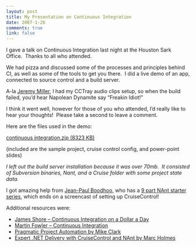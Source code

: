 ```yaml
--- 
layout: post
title: My Presentation on Continuous Integration
date: 2007-1-26
comments: true
link: false
---
```

<p>I gave a talk on Continuous Integration last night at the Houston Sark Office.&nbsp; Thanks to all who attended.</p><p>We had pizza and discussed some of the processes and principles behind CI, as well as some of the tools to get you there.&nbsp; I did a live demo of an app, connected to source control and a build server. </p><p>A-la <a href="http://codebetter.com/blogs/jeremy.miller/archive/2005/11/07/134400.aspx" target="_blank">Jeremy Miller</a>, I had my CCTray audio clips setup, so when the build failed, you&rsquo;d hear Napolean Dynamite say &ldquo;Freakin Idiot!&rdquo;</p><p>I think it went well, however for those of you who attended, I&rsquo;d really like to hear your thoughts!&nbsp; Please take a second to leave a comment.</p><p>Here are the files used in the demo:</p><p><a href="http://www.flux88.com/uploads/continuous_20integration.zip">continuous integration.zip (8323 KB)</a></p><p>(included are the sample project, cruise control config, and power-point slides)</p><p><em>I left out the build server installation because it was over 70mb.&nbsp; It consisted of Subversion binaries, Nant, and a Cruise folder with some project state data.</em></p><p>I got amazing help from <a href="http://jpboodhoo.com/blog" target="_blank">Jean-Paul Boodhoo</a>, who has a <a href="http://www.jpboodhoo.com/blog/NAntStarterSeries.aspx" target="_blank">9 part NAnt starter series</a>, which ends on a screencast of setting up CruiseControl!</p><p>Additional resources were:</p><ul><li><a href="http://jamesshore.com/Blog/Continuous-Integration-on-a-Dollar-a-Day.html" target="_blank">James Shore &ndash; Continuous Integration on a Dollar a Day</a></li><li><a href="http://martinfowler.com/articles/continuousIntegration.html" target="_blank">Martin Fowler &ndash; Continuous Integration</a></li><li><a href="http://www.amazon.com/Pragmatic-Project-Automation-Deploy-Monitor/dp/0974514039" target="_blank">Pragmatic Project Automation by Mike Clark</a>&nbsp;</li><li><a href="http://www.amazon.com/Expert-Delivery-Using-CruiseControl-NET-Experts/dp/1590594851" target="_blank">Expert .NET Delivery with CruiseControl and NAnt by Marc Holmes</a></li></ul>
